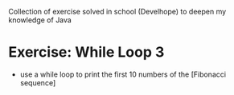 Collection of exercise solved in school (Develhope) to deepen my knowledge of Java

# Exercise: While Loop 3
* use a while loop to print the first 10 numbers of the [Fibonacci sequence]
